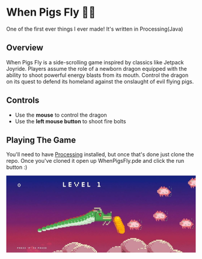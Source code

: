 # When Pigs Fly 🐉🐷

One of the first ever things I ever made! It's written in Processing(Java)

## Overview
When Pigs Fly is a side-scrolling game inspired by classics like Jetpack Joyride. Players assume the role of a newborn dragon equipped with the ability to shoot powerful energy blasts from its mouth. Control the dragon on its quest to defend its homeland against the onslaught of evil flying pigs.

## Controls
- Use the **mouse** to control the dragon
- Use the **left mouse button** to shoot fire bolts

## Playing The Game
You'll need to have [Processing](https://processing.org/) installed, but once that's done just clone the repo. Once you've cloned it open up WhenPigsFly.pde and click the run button :)

![Local Image](whenpigsfly.JPG)




